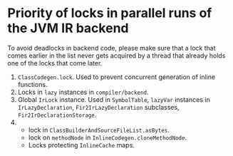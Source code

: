 # Priority of locks in parallel runs of the JVM IR backend

To avoid deadlocks in backend code, please make sure that a lock that comes earlier in the list
never gets acquired by a thread that already holds one of the locks that come later.

1. `ClassCodegen.lock`. Used to prevent concurrent generation of inline functions.
1. Locks in `lazy` instances in `compiler/backend`.
1. Global `IrLock` instance. Used in `SymbolTable`, 
   `lazyVar` instances in `IrLazyDeclaration`, `Fir2IrLazyDeclaration` subclasses,
   `Fir2IrDeclarationStorage`.
1. - lock in `ClassBuilderAndSourceFileList.asBytes`.
   - lock on `methodNode` in `InlineCodegen.cloneMethodNode`.
   - Locks protecting `InlineCache` maps.